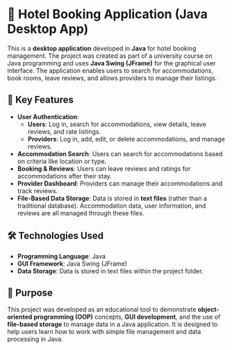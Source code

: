 # 🏨 Hotel Booking Application (Java Desktop App)

This is a **desktop application** developed in **Java** for hotel booking management. The project was created as part of a university course on Java programming and uses **Java Swing (JFrame)** for the graphical user interface. The application enables users to search for accommodations, book rooms, leave reviews, and allows providers to manage their listings.

## 📌 Key Features
- **User Authentication**:  
  - **Users**: Log in, search for accommodations, view details, leave reviews, and rate listings.  
  - **Providers**: Log in, add, edit, or delete accommodations, and manage reviews.  
- **Accommodation Search**: Users can search for accommodations based on criteria like location or type.  
- **Booking & Reviews**: Users can leave reviews and ratings for accommodations after their stay.  
- **Provider Dashboard**: Providers can manage their accommodations and track reviews.  
- **File-Based Data Storage**: Data is stored in **text files** (rather than a traditional database). Accommodation data, user information, and reviews are all managed through these files.

## 🛠️ Technologies Used
- **Programming Language**: Java  
- **GUI Framework**: Java Swing (JFrame)  
- **Data Storage**: Data is stored in text files within the project folder.

## 🎯 Purpose
This project was developed as an educational tool to demonstrate **object-oriented programming (OOP)** concepts, **GUI development**, and the use of **file-based storage** to manage data in a Java application. It is designed to help users learn how to work with simple file management and data processing in Java.
